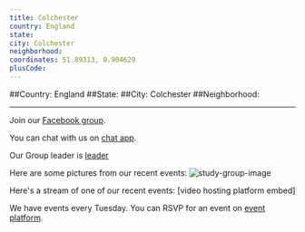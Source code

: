 ```yaml
---
title: Colchester
country: England
state: 
city: Colchester
neighborhood: 
coordinates: 51.89313, 0.904629
plusCode:
---
```


##Country: England
##State: 
##City: Colchester
##Neighborhood: 
*****
Join our [Facebook group](https://www.facebook.com/groups/free.code.camp.colchester).

You can chat with us on [chat app]().

Our Group leader is [leader]()

Here are some pictures from our recent events:
![study-group-image]()

Here's a stream of one of our recent events:
[video hosting platform embed]

We have events every Tuesday. You can RSVP for an event on [event platform]().
